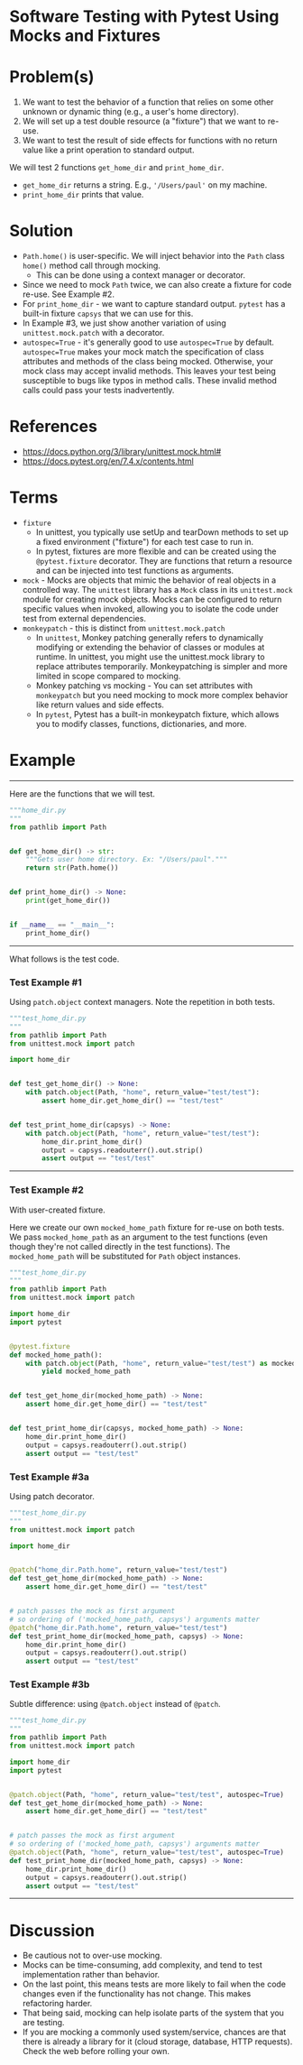 # Software Testing with Pytest Using Mocks and Fixtures

# Problem(s)
1) We want to test the behavior of a function that relies on some other unknown or dynamic thing (e.g., a user's home directory).
2) We will set up a test double resource (a "fixture") that we want to re-use.
3) We want to test the result of side effects for functions with no return value like a print operation to standard output.

We will test 2 functions `get_home_dir` and `print_home_dir`.
* `get_home_dir` returns a string. E.g., `'/Users/paul'` on my machine.
* `print_home_dir` prints that value.
                                                                  
# Solution
         
* `Path.home()` is user-specific. We will inject behavior into the `Path` class `home()` method call through mocking.
  * This can be done using a context manager or decorator.
* Since we need to mock `Path` twice, we can also create a fixture for code re-use. See Example #2.
* For `print_home_dir` - we want to capture standard output. `pytest` has a built-in fixture `capsys` that we can use for this.
* In Example #3, we just show another variation of using `unittest.mock.patch` with a decorator.
* `autospec=True` - it's generally good to use `autospec=True` by default. `autospec=True` makes your mock match the specification of class attributes and methods of the class being mocked. Otherwise, your mock class may accept invalid methods. This leaves your test being susceptible to bugs like typos in method calls. These invalid method calls could pass your tests inadvertently.

# References
* https://docs.python.org/3/library/unittest.mock.html#
* https://docs.pytest.org/en/7.4.x/contents.html

# Terms
* `fixture`
    * In unittest, you typically use setUp and tearDown methods to set up a fixed environment ("fixture") for each test case to run in.
    * In pytest, fixtures are more flexible and can be created using the `@pytest.fixture` decorator. They are functions that return a resource and can be injected into test functions as arguments.
* `mock` - Mocks are objects that mimic the behavior of real objects in a controlled way. The `unittest` library has a `Mock` class in its `unittest.mock` module for creating mock objects. Mocks can be configured to return specific values when invoked, allowing you to isolate the code under test from external dependencies.
* `monkeypatch`  - this is distinct from `unittest.mock.patch`
    * In `unittest`, Monkey patching generally refers to dynamically modifying or extending the behavior of classes or modules at runtime. In unittest, you might use the unittest.mock library to replace attributes temporarily. Monkeypatching is simpler and more limited in scope compared to mocking.
    * Monkey patching vs mocking - You can set attributes with `monkeypatch` but you need mocking to mock more complex behavior like return values and side effects.
    * In `pytest`, Pytest has a built-in monkeypatch fixture, which allows you to modify classes, functions, dictionaries, and more.

# Example
___

Here are the functions that we will test.

```python
"""home_dir.py
"""
from pathlib import Path


def get_home_dir() -> str:
    """Gets user home directory. Ex: "/Users/paul"."""
    return str(Path.home())


def print_home_dir() -> None:
    print(get_home_dir())


if __name__ == "__main__":
    print_home_dir()
```

___

What follows is the test code.

### Test Example #1
Using `patch.object` context managers. Note the repetition in both tests.

```python
"""test_home_dir.py
"""
from pathlib import Path
from unittest.mock import patch

import home_dir


def test_get_home_dir() -> None:
    with patch.object(Path, "home", return_value="test/test"):
        assert home_dir.get_home_dir() == "test/test"


def test_print_home_dir(capsys) -> None:
    with patch.object(Path, "home", return_value="test/test"):
        home_dir.print_home_dir()
        output = capsys.readouterr().out.strip()
        assert output == "test/test"
```

___

### Test Example #2

With user-created fixture.

Here we create our own `mocked_home_path` fixture for re-use on both tests. We pass `mocked_home_path` as an argument to the test functions (even though they're not called directly in the test functions). The `mocked_home_path` will be substituted for `Path` object instances.

```python
"""test_home_dir.py
"""
from pathlib import Path
from unittest.mock import patch

import home_dir
import pytest


@pytest.fixture
def mocked_home_path():
    with patch.object(Path, "home", return_value="test/test") as mocked_home_path:
        yield mocked_home_path


def test_get_home_dir(mocked_home_path) -> None:
    assert home_dir.get_home_dir() == "test/test"


def test_print_home_dir(capsys, mocked_home_path) -> None:
    home_dir.print_home_dir()
    output = capsys.readouterr().out.strip()
    assert output == "test/test"

```

### Test Example #3a

Using patch decorator.

```python
"""test_home_dir.py
"""
from unittest.mock import patch

import home_dir


@patch("home_dir.Path.home", return_value="test/test")
def test_get_home_dir(mocked_home_path) -> None:
    assert home_dir.get_home_dir() == "test/test"


# patch passes the mock as first argument
# so ordering of ('mocked_home_path, capsys') arguments matter
@patch("home_dir.Path.home", return_value="test/test")
def test_print_home_dir(mocked_home_path, capsys) -> None:
    home_dir.print_home_dir()
    output = capsys.readouterr().out.strip()
    assert output == "test/test"

```

### Test Example #3b

Subtle difference: using `@patch.object` instead of `@patch`.
```python
"""test_home_dir.py
"""
from pathlib import Path
from unittest.mock import patch

import home_dir
import pytest


@patch.object(Path, "home", return_value="test/test", autospec=True)
def test_get_home_dir(mocked_home_path) -> None:
    assert home_dir.get_home_dir() == "test/test"


# patch passes the mock as first argument
# so ordering of ('mocked_home_path, capsys') arguments matter
@patch.object(Path, "home", return_value="test/test", autospec=True)
def test_print_home_dir(mocked_home_path, capsys) -> None:
    home_dir.print_home_dir()
    output = capsys.readouterr().out.strip()
    assert output == "test/test"
```
___

# Discussion
* Be cautious not to over-use mocking. 
* Mocks can be time-consuming, add complexity, and tend to test implementation rather than behavior.
* On the last point, this means tests are more likely to fail when the code changes even if the functionality has not change. This makes refactoring harder.
* That being said, mocking can help  isolate parts of the system that you are testing.
* If you are mocking a commonly used system/service, chances are that there is already a library for it (cloud storage, database, HTTP requests). Check the web before rolling your own.
